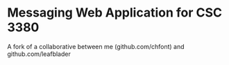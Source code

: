 # Messaging Web Application for CSC 3380

A fork of a collaborative between me (github.com/chfont) and github.com/leafblader 

